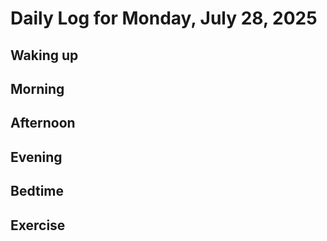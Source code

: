 # Daily Log for Monday, July 28, 2025

## Waking up

## Morning

## Afternoon

## Evening

## Bedtime

## Exercise
